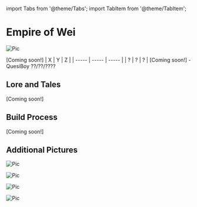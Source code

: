 import Tabs from '@theme/Tabs';
import TabItem from '@theme/TabItem';

# Empire of Wei

![Pic](/img/season1/bases/empire_of_wei/2022-12-19_23.01.07.png)

<Tabs>
  <TabItem value="about" label="Description">
    [Coming soon!]
  </TabItem>
  <TabItem value="coords" label="Coords" default>
    | X     | Y     | Z     | 
    | ----- | ----- | ----- |
    | ?  | ?    | ? |
  </TabItem>
  <TabItem value="ncooords" label="Nether Directions">
    [Coming soon!]
  </TabItem>
  <TabItem value="builders" label="Builders">
    - QuesiBoy
  </TabItem>
  <TabItem value="date" label="Date Finished">
    ??/??/????
  </TabItem>
</Tabs>

## Lore and Tales

[Coming soon!]

## Build Process

[Coming soon!]

## Additional Pictures

![Pic](/img/season1/bases/empire_of_wei/2022-12-19_23.01.37.png)

![Pic](/img/season1/bases/empire_of_wei/2022-12-19_23.02.18.png)

![Pic](/img/season1/bases/empire_of_wei/2022-12-19_23.00.08.png)

![Pic](/img/season1/bases/empire_of_wei/2022-12-19_23.00.34.png)